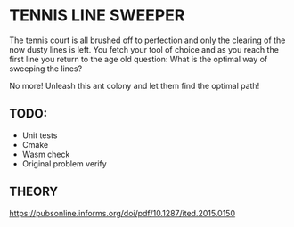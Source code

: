 # TENNIS LINE SWEEPER

The tennis court is all brushed off to perfection and only the clearing of the now dusty lines is left. You fetch your tool of choice and as you reach the first line you return to the age old question:
What is the optimal way of sweeping the lines?

No more! Unleash this ant colony and let them find the optimal path!

## TODO:
 - Unit tests
 - Cmake
 - Wasm check
 - Original problem verify

## THEORY
https://pubsonline.informs.org/doi/pdf/10.1287/ited.2015.0150

